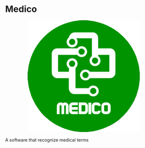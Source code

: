# Medico
<p align="center">
  <img width="360" height="360" src="/img/medico_round.png">
</p>
A software that recognize medical terms
